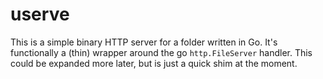 # userve

This is a simple binary HTTP server for a folder written in Go. It's functionally a (thin) wrapper around the 
go `http.FileServer` handler. This could be expanded more later, but is just a quick shim at the moment.
